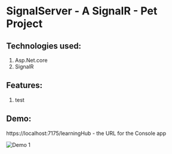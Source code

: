 # SignalServer - A SignalR - Pet Project

<h2>Technologies used:</h2>

1. Asp.Net.core
2. SignalR

<h2>Features:</h2>

1. test

<h2>Demo:</h2>

https://localhost:7175/learningHub - the URL for the Console app

![Demo 1]()